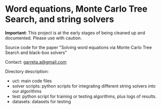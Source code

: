 # Word equations, Monte Carlo Tree Search, and string solvers

**Important**: This project is at the early stages of being cleaned up and documented. Please use with caution.

Source code for the paper "Solving word equations via Monte Carlo Tree Search and black-box solvers"

Contact: garreta.a@gmail.com

Directory description:
  - uct: main code files
  - solver scripts: python scripts for integrating different string solvers into our algorithms
  - test: python script for training or testing algorithms, plus logs of results.
  - datasets: datasets for testing
  

